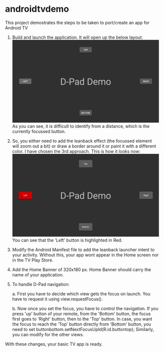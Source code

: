 # androidtvdemo
This project demostrates the steps to be taken to port/create an app for Android TV

1. Build and launch the application. It will open up the below layout:
![Alt text](/screenshots/buttons_no_style.png?raw=true "Buttons with No Styling")
As you can see, it is difficult to identify from a distance, which is the currently focussed button.

2. So, you either need to add the leanback effect (the focussed element will zoom out a bit) or draw a border around it
or paint it with a different color. I have chosen the 3rd approach. This is how it looks now:
![Alt text](/screenshots/button_with_style.png?raw=true "Buttons with Styling")
You can see that the 'Left' button is highlighted in Red.

3. Modify the Android Manifest file to add the leanback launcher intent to your activity.
Without this, your app wont appear in the Home screen nor in the TV Play Store.

4. Add the Home Banner of 320x180 px. Home Banner should carry the name of your application.

5. To handle D-Pad navigation:

    a. First you have to decide which view gets the focus on launch.
    You have to request it using view.requestFocus().
    
    b. Now once you set the focus, you have to control the navigation.
    If you press 'up' button of your remote, from the 'Bottom' button, the focus first goes to 'Right' button, then to the 'Top' button. In case, you want the focus to reach the 'Top' button directly from 'Bottom' button, you need to set
    buttonbottom.setNextFocusUpId(R.id.buttontop);
Similarly, you can modify for the other views.

With these changes, your basic TV app is ready.
